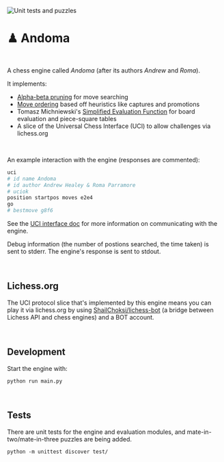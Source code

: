 ![Unit tests and puzzles](https://github.com/healeycodes/andoma/workflows/Unit%20tests%20and%20puzzles/badge.svg)

# ♟ Andoma

<br>

A chess engine called _Andoma_ (after its authors _Andrew_ and _Roma_).

It implements:
- [Alpha-beta pruning](https://en.wikipedia.org/wiki/Alpha%E2%80%93beta_pruning) for move searching
- [Move ordering](https://www.chessprogramming.org/Move_Ordering) based off heuristics like captures and promotions
- Tomasz Michniewski's [Simplified Evaluation Function](https://www.chessprogramming.org/Simplified_Evaluation_Function) for board evaluation and piece-square tables
- A slice of the Universal Chess Interface (UCI) to allow challenges via lichess.org

<br>

An example interaction with the engine (responses are commented):

```bash
uci
# id name Andoma
# id author Andrew Healey & Roma Parramore
# uciok
position startpos moves e2e4
go
# bestmove g8f6
```

See the [UCI interface doc](https://github.com/healeycodes/andoma/blob/main/uci-interface.txt) for more information on communicating with the engine.

Debug information (the number of postions searched, the time taken) is sent to stderr. The engine's response is sent to stdout.

<br>

## Lichess.org

The UCI protocol slice that's implemented by this engine means you can play it via lichess.org by using [ShailChoksi/lichess-bot](https://github.com/ShailChoksi/lichess-bot) (a bridge between Lichess API and chess engines) and a BOT account.

<br>

## Development

Start the engine with:

`python run main.py`

<br>

## Tests

There are unit tests for the engine and evaluation modules, and mate-in-two/mate-in-three puzzles are being added.

`python -m unittest discover test/`
